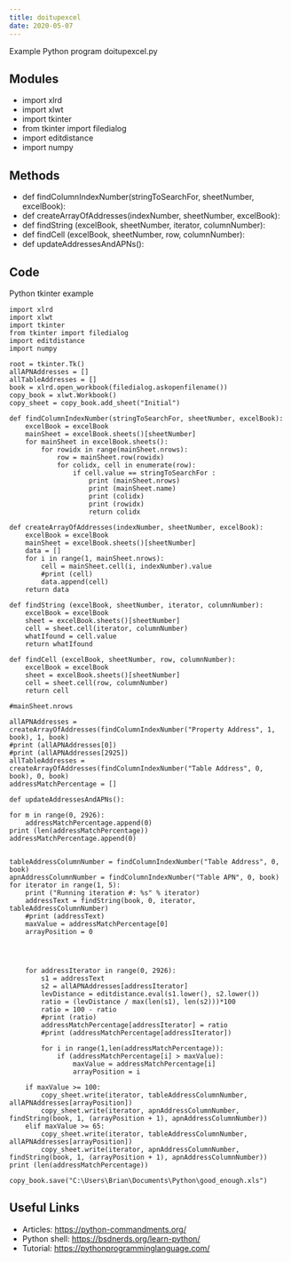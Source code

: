 ```yaml
---
title: doitupexcel
date: 2020-05-07
---
```

Example Python program doitupexcel.py

## Modules

* import xlrd
* import xlwt
* import tkinter
* from tkinter import filedialog
* import editdistance
* import numpy

## Methods

* def findColumnIndexNumber(stringToSearchFor, sheetNumber, excelBook):
* def createArrayOfAddresses(indexNumber, sheetNumber, excelBook):
* def findString (excelBook, sheetNumber, iterator, columnNumber):
* def findCell (excelBook, sheetNumber, row, columnNumber):
* def updateAddressesAndAPNs():

## Code

Python tkinter example

    import xlrd
    import xlwt
    import tkinter
    from tkinter import filedialog
    import editdistance
    import numpy
    
    root = tkinter.Tk()
    allAPNAddresses = []
    allTableAddresses = []
    book = xlrd.open_workbook(filedialog.askopenfilename())
    copy_book = xlwt.Workbook()
    copy_sheet = copy_book.add_sheet("Initial")
    
    def findColumnIndexNumber(stringToSearchFor, sheetNumber, excelBook):
        excelBook = excelBook
        mainSheet = excelBook.sheets()[sheetNumber]
        for mainSheet in excelBook.sheets():
            for rowidx in range(mainSheet.nrows):
                row = mainSheet.row(rowidx)
                for colidx, cell in enumerate(row):
                    if cell.value == stringToSearchFor :
                        print (mainSheet.nrows)
                        print (mainSheet.name)
                        print (colidx)
                        print (rowidx)
                        return colidx
    
    def createArrayOfAddresses(indexNumber, sheetNumber, excelBook):
        excelBook = excelBook
        mainSheet = excelBook.sheets()[sheetNumber]
        data = []
        for i in range(1, mainSheet.nrows):
            cell = mainSheet.cell(i, indexNumber).value
            #print (cell)
            data.append(cell)
        return data
    
    def findString (excelBook, sheetNumber, iterator, columnNumber):
        excelBook = excelBook
        sheet = excelBook.sheets()[sheetNumber]
        cell = sheet.cell(iterator, columnNumber)
        whatIfound = cell.value
        return whatIfound
    
    def findCell (excelBook, sheetNumber, row, columnNumber):
        excelBook = excelBook
        sheet = excelBook.sheets()[sheetNumber]
        cell = sheet.cell(row, columnNumber)
        return cell
    
    #mainSheet.nrows
    
    allAPNAddresses = createArrayOfAddresses(findColumnIndexNumber("Property Address", 1, book), 1, book)
    #print (allAPNAddresses[0])
    #print (allAPNAddresses[2925])
    allTableAddresses = createArrayOfAddresses(findColumnIndexNumber("Table Address", 0, book), 0, book)
    addressMatchPercentage = []
    
    def updateAddressesAndAPNs():
    
    for m in range(0, 2926):
        addressMatchPercentage.append(0)
    print (len(addressMatchPercentage))
    addressMatchPercentage.append(0)
    
    
    tableAddressColumnNumber = findColumnIndexNumber("Table Address", 0, book)
    apnAddressColumnNumber = findColumnIndexNumber("Table APN", 0, book)
    for iterator in range(1, 5):
        print ("Running iteration #: %s" % iterator)
        addressText = findString(book, 0, iterator, tableAddressColumnNumber)
        #print (addressText)
        maxValue = addressMatchPercentage[0]
        arrayPosition = 0
    
    
    
    
        for addressIterator in range(0, 2926):
            s1 = addressText
            s2 = allAPNAddresses[addressIterator]
            levDistance = editdistance.eval(s1.lower(), s2.lower())
            ratio = (levDistance / max(len(s1), len(s2)))*100
            ratio = 100 - ratio
            #print (ratio)
            addressMatchPercentage[addressIterator] = ratio
            #print (addressMatchPercentage[addressIterator])
    
            for i in range(1,len(addressMatchPercentage)):
                if (addressMatchPercentage[i] > maxValue):
                    maxValue = addressMatchPercentage[i]
                    arrayPosition = i
    
        if maxValue >= 100:
            copy_sheet.write(iterator, tableAddressColumnNumber, allAPNAddresses[arrayPosition])
            copy_sheet.write(iterator, apnAddressColumnNumber, findString(book, 1, (arrayPosition + 1), apnAddressColumnNumber))
        elif maxValue >= 65:
            copy_sheet.write(iterator, tableAddressColumnNumber, allAPNAddresses[arrayPosition])
            copy_sheet.write(iterator, apnAddressColumnNumber, findString(book, 1, (arrayPosition + 1), apnAddressColumnNumber))
    print (len(addressMatchPercentage))
    
    copy_book.save("C:\Users\Brian\Documents\Python\good_enough.xls")
    

## Useful Links

- Articles: https://python-commandments.org/
- Python shell: https://bsdnerds.org/learn-python/
- Tutorial: https://pythonprogramminglanguage.com/
